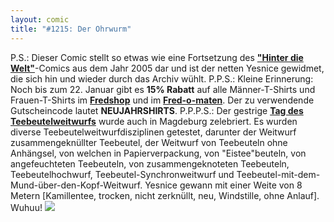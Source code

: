 ```yaml
---
layout: comic
title: "#1215: Der Ohrwurm"
---
```


P.S.: 
Dieser Comic stellt so etwas wie eine Fortsetzung des <a href="http://www.fonflatter.de/2005/11/23/65-hinter-die-welt"><strong>"Hinter die Welt"</strong></a>-Comics aus dem Jahr 2005 dar und ist der netten Yesnice gewidmet, die sich hin und wieder durch das Archiv wühlt.
P.P.S.:
Kleine Erinnerung: Noch bis zum 22. Januar gibt es <strong>15% Rabatt</strong> auf alle Männer-T-Shirts und Frauen-T-Shirts im <a href="http://fredshop.spreadshirt.net/de/DE/Shop"><strong>Fredshop</strong></a> und im  <a href="http://fred-o-mat.spreadshirt.net/-/-/Shop/"><strong>Fred-o-maten</strong></a>. Der zu verwendende Gutscheincode lautet <strong>NEUJAHRSHIRTS</strong>.
P.P.P.S.:
Der gestrige <a href="http://www.fonflatter.de/dateien/kalender_fonflatter_2009.pdf"><strong>Tag des Teebeutelweitwurfs</strong></a> wurde auch in Magdeburg zelebriert. Es wurden diverse Teebeutelweitwurfdisziplinen getestet, darunter der Weitwurf zusammengeknüllter Teebeutel, der Weitwurf von Teebeuteln ohne Anhängsel, von welchen in Papierverpackung, von "Eistee"beuteln, von angefeuchteten Teebeuteln, von zusammengeknoteten Teebeuteln, Teebeutelhochwurf, Teebeutel-Synchronweitwurf und Teebeutel-mit-dem-Mund-über-den-Kopf-Weitwurf. 
Yesnice gewann mit einer Weite von 8 Metern [Kamillentee, trocken, nicht zerknüllt, neu, Windstille, ohne Anlauf]. Wuhuu!
<img src="http://www.fonflatter.de/bilder/teebeutelweitwurf.jpg">
